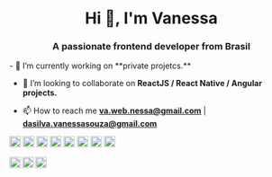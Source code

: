 <h1 align="center">Hi 👋, I'm Vanessa</h1>
<h3 align="center">A passionate frontend developer from Brasil</h3>
- 🔭 I’m currently working on **private projetcs.**

- 👯 I’m looking to collaborate on **ReactJS / React Native / Angular projects.**

- 📫 How to reach me **va.web.nessa@gmail.com** | **dasilva.vanessasouza@gmail.com**

<p align="left"><img src="https://konpa.github.io/devicon/devicon.git/icons/react/react-original-wordmark.svg" alt="react" width="20" height="20"/> <img src="https://konpa.github.io/devicon/devicon.git/icons/angularjs/angularjs-original.svg" alt="angularjs" width="20" height="20"/> <img src="https://konpa.github.io/devicon/devicon.git/icons/bootstrap/bootstrap-plain.svg" alt="bootstrap" width="20" height="20"/> <img src="https://konpa.github.io/devicon/devicon.git/icons/css3/css3-original-wordmark.svg" alt="css3" width="20" height="20"/> <img src="https://konpa.github.io/devicon/devicon.git/icons/html5/html5-original-wordmark.svg" alt="html5" width="20" height="20"/> <img src="https://konpa.github.io/devicon/devicon.git/icons/javascript/javascript-original.svg" alt="javascript" width="20" height="20"/> <img src="https://konpa.github.io/devicon/devicon.git/icons/typescript/typescript-original.svg" alt="typescript" width="20" height="20"/> <img src="https://konpa.github.io/devicon/devicon.git/icons/sass/sass-original.svg" alt="sass" width="20" height="20"/></p><p align="center">
<a href="https://dev.to/sanvouza" target="blank"><img align="left" src="https://cdn.jsdelivr.net/npm/simple-icons@3.0.1/icons/dev-dot-to.svg" alt="sanvouza" height="20" width="20" /></a>
<a href="https://twitter.com/sanvouza" target="blank"><img align="left" src="https://cdn.jsdelivr.net/npm/simple-icons@3.0.1/icons/twitter.svg" alt="sanvouza" height="20" width="20" /></a>
<a href="https://linkedin.com/in/sanvouza" target="blank"><img align="left" src="https://cdn.jsdelivr.net/npm/simple-icons@3.0.1/icons/linkedin.svg" alt="sanvouza" height="20" width="20" /></a>
</p>
